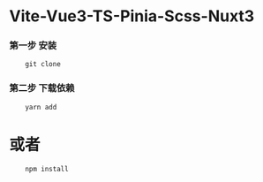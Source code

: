 # Vite-Vue3-TS-Pinia-Scss-Nuxt3

### 第一步 安装
```shell
    git clone 
```

### 第二步 下载依赖
```shell
    yarn add
```
# 或者
```shell
    npm install
```
